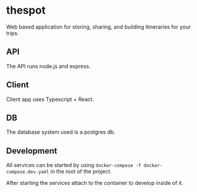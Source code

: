 # thespot
Web based application for storing, sharing, and building itineraries for your trips.

## API
The API runs node.js and express.

## Client
Client app uses Typescript + React.

## DB
The database system used is a postgres db.

## Development
All services can be started by using `docker-compose -f docker-compose.dev.yaml` in the root of the project. 

After starting the services attach to the container to develop inside of it.
